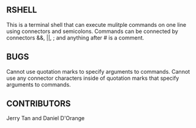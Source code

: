 ## RSHELL


This is a terminal shell that can execute mulitple commands on one line using connectors and semicolons. Commands can be connected by connectors &&, ||, ; and anything after # is a comment.

## BUGS
Cannot use quotation marks to specify arguments to commands.
Cannot use any connector characters inside of quotation marks that specify arguments to commands.


## CONTRIBUTORS

Jerry Tan and Daniel D'Orange

